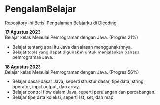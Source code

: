 # PengalamBelajar
Repository  Ini Berisi Pengalaman Belajarku di Dicoding

**17 Agustus 2023**<br>
Belajar kelas Memulai Pemrograman dengan Java. (Progres 21%)
 - Belajat tentang apai itu Java dan alasan menggunakannya.
 - Belajat tools yang dapat digunakan untuk menjalankan bahasa pemrograman Java.

**18 Agustus 2023**<br>
Belajar kelas Memulai Pemrograman dengan Java. (Progres 56%)
  - Belajar dasar-dasar Java, seperti struktur dasar, tipe data, string, operator, input output, dan array.
  - Belajar control flow dalam Java, seperti perulangan dan percabangan.
  - Belajar tipe data koleksi, seperti list, set, dan map.
